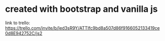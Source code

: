 # created with bootstrap and vanilla js
link to trello: https://trello.com/invite/b/Ied3sR9Y/ATTIfc9bd8a507d86f9166052133419ce0d8E942752C/js2
